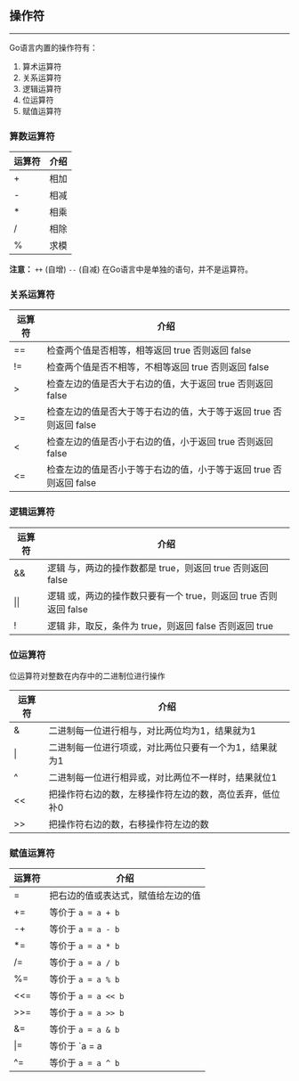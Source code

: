 ## 操作符

---

Go语言内置的操作符有：
1. 算术运算符
2. 关系运算符
3. 逻辑运算符
4. 位运算符
5. 赋值运算符

### 算数运算符

运算符 | 介绍 |
-|-|
\+ | 相加 |
\- | 相减 |
\* | 相乘 |
/ | 相除 |
% | 求模 |

**注意：** `++` (自增) `--` (自减) 在Go语言中是单独的语句，并不是运算符。

### 关系运算符

运算符 | 介绍 |
-|-|
== | 检查两个值是否相等，相等返回 true 否则返回 false |
!= | 检查两个值是否不相等，不相等返回 true 否则返回 false |
\> | 检查左边的值是否大于右边的值，大于返回 true 否则返回 false |
\>= | 检查左边的值是否大于等于右边的值，大于等于返回 true 否则返回 false |
< | 检查左边的值是否小于右边的值，小于返回 true 否则返回 false |
<= | 检查左边的值是否小于等于右边的值，小于等于返回 true 否则返回 false |

### 逻辑运算符

运算符 | 介绍 |
-|-|
&& | 逻辑 与，两边的操作数都是 true，则返回 true 否则返回 false |
\|\| | 逻辑 或，两边的操作数只要有一个 true，则返回 true 否则返回 false |
! | 逻辑 非，取反，条件为 true，则返回 false 否则返回 true |

### 位运算符

位运算符对整数在内存中的二进制位进行操作

运算符 | 介绍 |
-|-|
& | 二进制每一位进行相与，对比两位均为1，结果就为1 |
\| | 二进制每一位进行项或，对比两位只要有一个为1，结果就为1 |
^ | 二进制每一位进行相异或，对比两位不一样时，结果就位1 |
<< | 把操作符右边的数，左移操作符左边的数，高位丢弃，低位补0 |
\>\> | 把操作符右边的数，右移操作符左边的数 |

### 赋值运算符

运算符 | 介绍 |
-|-|
= | 把右边的值或表达式，赋值给左边的值 |
+= | 等价于 `a = a + b` |
-+ | 等价于 `a = a - b` |
*= | 等价于 `a = a * b` |
/= | 等价于 `a = a / b` |
%= | 等价于 `a = a % b` |
<<= | 等价于 `a = a << b` |
\>\>= | 等价于 `a = a >> b` |
&= | 等价于 `a = a & b` |
\|= | 等价于 `a = a | b` |
^= | 等价于 `a = a ^ b` |